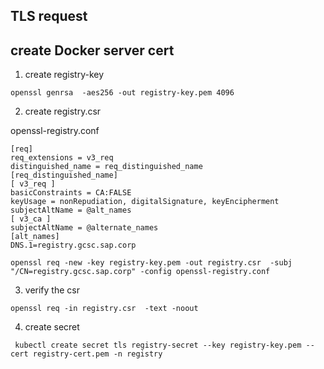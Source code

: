 ## TLS request

## create Docker server cert
1. create registry-key
```
openssl genrsa  -aes256 -out registry-key.pem 4096
```
2. create registry.csr 

openssl-registry.conf
```
[req]
req_extensions = v3_req
distinguished_name = req_distinguished_name
[req_distinguished_name]
[ v3_req ]
basicConstraints = CA:FALSE
keyUsage = nonRepudiation, digitalSignature, keyEncipherment
subjectAltName = @alt_names
[ v3_ca ]
subjectAltName = @alternate_names
[alt_names]
DNS.1=registry.gcsc.sap.corp
```


```
openssl req -new -key registry-key.pem -out registry.csr  -subj "/CN=registry.gcsc.sap.corp" -config openssl-registry.conf
```
3. verify the csr 
```
openssl req -in registry.csr  -text -noout
```

4. create secret
```
 kubectl create secret tls registry-secret --key registry-key.pem --cert registry-cert.pem -n registry
 ```